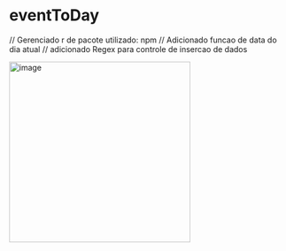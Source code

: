 # eventToDay
// Gerenciado r de pacote utilizado: npm
// Adicionado funcao de data do dia atual
// adicionado Regex para controle de insercao de dados

<img width="327" alt="image" src="https://github.com/SidneySDev/eventToDay/assets/72263280/190c0c75-8ee0-4f18-bc4f-9f41453e7fa9">
